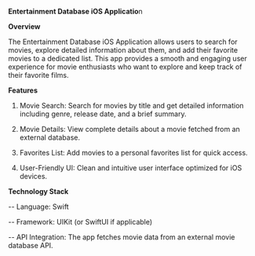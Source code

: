 **Entertainment Database iOS Applicatio**n

**Overview**

The Entertainment Database iOS Application allows users to search for movies, explore detailed information about them, and add their favorite movies to a dedicated list. This app provides a smooth and engaging user experience for movie enthusiasts who want to explore and keep track of their favorite films.

**Features**

1) Movie Search: Search for movies by title and get detailed information including genre, release date, and a brief summary.

2) Movie Details: View complete details about a movie fetched from an external database.

3) Favorites List: Add movies to a personal favorites list for quick access.

4) User-Friendly UI: Clean and intuitive user interface optimized for iOS devices.

**Technology Stack**

-- Language: Swift

-- Framework: UIKit (or SwiftUI if applicable)

-- API Integration: The app fetches movie data from an external movie database API.
